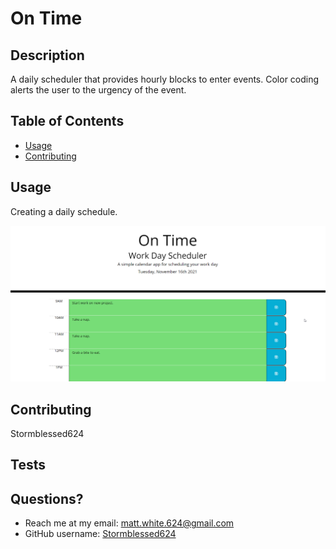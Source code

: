 
  # On Time
  

  ## Description
  A daily scheduler that provides hourly blocks to enter events. Color coding alerts the user to the urgency of the event. 

  ## Table of Contents
  * [Usage](#usage)
  * [Contributing](#contributing)
  
  ## Usage
  Creating a daily schedule.
  
![alt text](assets/images/on-time-screenshot.png)


  ## Contributing
  Stormblessed624

  ## Tests
  

  ## Questions?
  - Reach me at my email: matt.white.624@gmail.com
  - GitHub username: [Stormblessed624](https://github.com/Stormblessed624/)

  


